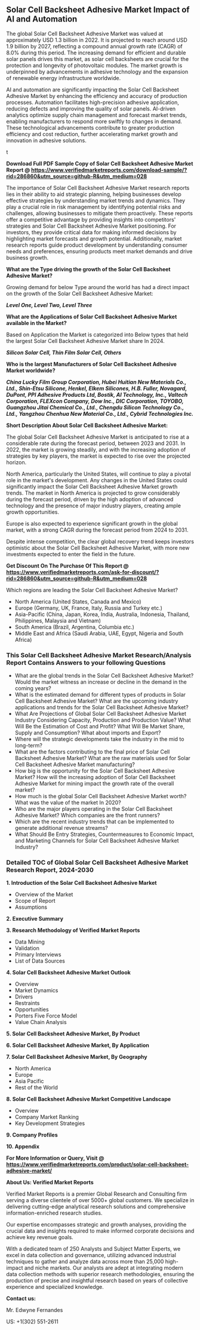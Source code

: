 <h2>Solar Cell Backsheet Adhesive Market Impact of AI and Automation</h2><p>The global Solar Cell Backsheet Adhesive Market was valued at approximately USD 1.3 billion in 2022. It is projected to reach around USD 1.9 billion by 2027, reflecting a compound annual growth rate (CAGR) of 8.0% during this period. The increasing demand for efficient and durable solar panels drives this market, as solar cell backsheets are crucial for the protection and longevity of photovoltaic modules. The market growth is underpinned by advancements in adhesive technology and the expansion of renewable energy infrastructure worldwide.</p><p>AI and automation are significantly impacting the Solar Cell Backsheet Adhesive Market by enhancing the efficiency and accuracy of production processes. Automation facilitates high-precision adhesive application, reducing defects and improving the quality of solar panels. AI-driven analytics optimize supply chain management and forecast market trends, enabling manufacturers to respond more swiftly to changes in demand. These technological advancements contribute to greater production efficiency and cost reduction, further accelerating market growth and innovation in adhesive solutions.</p>t</p><p id="" class=""><strong>Download Full PDF Sample Copy of Solar Cell Backsheet Adhesive Market Report @ <a href="https://www.verifiedmarketreports.com/download-sample/?rid=286860&utm_source=github-R&utm_medium=028" target="_blank">https://www.verifiedmarketreports.com/download-sample/?rid=286860&utm_source=github-R&utm_medium=028</a></strong></p><p>The importance of&nbsp;Solar Cell Backsheet Adhesive Market research reports lies in their ability to aid strategic planning, helping businesses develop effective strategies by understanding market trends and dynamics. They play a crucial role in risk management by identifying potential risks and challenges, allowing businesses to mitigate them proactively. These reports offer a competitive advantage by providing insights into competitors' strategies and Solar Cell Backsheet Adhesive Market positioning. For investors, they provide critical data for making informed decisions by highlighting market forecasts and growth potential. Additionally, market research reports guide product development by understanding consumer needs and preferences, ensuring products meet market demands and drive business growth.</p><p><strong>What are the&nbsp;Type driving the growth of the Solar Cell Backsheet Adhesive Market?</strong></p><p id="" class="">Growing demand for below Type around the world has had a direct impact on the growth of the Solar Cell Backsheet Adhesive Market:</p><em><strong>Level One, Level Two, Level Three</strong></em></p><strong>What are the&nbsp;Applications&nbsp;of Solar Cell Backsheet Adhesive Market available in the Market?</strong></p><p id="" class="">Based on Application the Market is categorized into Below types that held the largest Solar Cell Backsheet Adhesive Market share In 2024.</p><em><strong>Silicon Solar Cell, Thin Film Solar Cell, Others</strong></em></p><strong>Who is the largest Manufacturers of Solar Cell Backsheet Adhesive Market worldwide?</strong></p><p><em><strong>China Lucky Film Group Corporation, Hubei Huitian New Materials Co., Ltd., Shin-Etsu Silicone, Henkel, Elkem Silicones, H.B. Fuller, Novagard, DuPont, PPI Adhesive Products Ltd, Bostik, AI Technology, Inc., Valtech Corporation, FLEXcon Company, Dow Inc., DIC Corporation, TOYOBO, Guangzhou Jitai Chemical Co., Ltd., Chengdu Silicon Technology Co., Ltd., Yangzhou Chenhua New Material Co., Ltd., Cybrid Technologies Inc.</strong></em></p><p id="" class=""><strong>Short Description About Solar Cell Backsheet Adhesive Market:</strong></p><p>The global Solar Cell Backsheet Adhesive Market is anticipated to rise at a considerable rate during the forecast period, between 2023 and 2031. In 2022, the market is growing steadily, and with the increasing adoption of strategies by key players, the market is expected to rise over the projected horizon.</p><p>North America, particularly the United States, will continue to play a pivotal role in the market's development. Any changes in the United States could significantly impact the Solar Cell Backsheet Adhesive Market growth trends. The market in North America is projected to grow considerably during the forecast period, driven by the high adoption of advanced technology and the presence of major industry players, creating ample growth opportunities.</p><p>Europe is also expected to experience significant growth in the global market, with a strong CAGR during the forecast period from 2024 to 2031.</p><p>Despite intense competition, the clear global recovery trend keeps investors optimistic about the Solar Cell Backsheet Adhesive Market, with more new investments expected to enter the field in the future.</p><p id="" class=""><strong>Get Discount On The Purchase Of This Report @ <a href="https://www.verifiedmarketreports.com/ask-for-discount/?rid=286860&utm_source=github-R&utm_medium=028" target="_blank">https://www.verifiedmarketreports.com/ask-for-discount/?rid=286860&utm_source=github-R&utm_medium=028</a></strong></p>Which regions are leading the Solar Cell Backsheet Adhesive Market?</p><ul><li>North America (United States, Canada and Mexico)</li><li>Europe (Germany, UK, France, Italy, Russia and Turkey etc.)</li><li>Asia-Pacific (China, Japan, Korea, India, Australia, Indonesia, Thailand, Philippines, Malaysia and Vietnam)</li><li>South America (Brazil, Argentina, Columbia etc.)</li><li>Middle East and Africa (Saudi Arabia, UAE, Egypt, Nigeria and South Africa)</li></ul><h3 id="" class="">This Solar Cell Backsheet Adhesive Market Research/Analysis Report Contains Answers to your following Questions</h3><ul><li>What are the global trends in the Solar Cell Backsheet Adhesive Market? Would the market witness an increase or decline in the demand in the coming years?</li><li>What is the estimated demand for different types of products in Solar Cell Backsheet Adhesive Market? What are the upcoming industry applications and trends for the Solar Cell Backsheet Adhesive Market?</li><li>What Are Projections of Global Solar Cell Backsheet Adhesive Market Industry Considering Capacity, Production and Production Value? What Will Be the Estimation of Cost and Profit? What Will Be Market Share, Supply and Consumption? What about imports and Export?</li><li>Where will the strategic developments take the industry in the mid to long-term?</li><li>What are the factors contributing to the final price of Solar Cell Backsheet Adhesive Market? What are the raw materials used for Solar Cell Backsheet Adhesive Market manufacturing?</li><li>How big is the opportunity for the Solar Cell Backsheet Adhesive Market? How will the increasing adoption of Solar Cell Backsheet Adhesive Market for mining impact the growth rate of the overall market?</li><li>How much is the global Solar Cell Backsheet Adhesive Market worth? What was the value of the market In 2020?</li><li>Who are the major players operating in the Solar Cell Backsheet Adhesive Market? Which companies are the front runners?</li><li>Which are the recent industry trends that can be implemented to generate additional revenue streams?</li><li>What Should Be Entry Strategies, Countermeasures to Economic Impact, and Marketing Channels for Solar Cell Backsheet Adhesive Market Industry?</li></ul><h3 id="" class="">Detailed TOC of Global Solar Cell Backsheet Adhesive Market Research Report, 2024-2030</h3><p id="" class=""><strong>1. Introduction of the Solar Cell Backsheet Adhesive Market</strong></p><ul><li>Overview of the Market</li><li>Scope of Report</li><li>Assumptions</li></ul><p id="" class=""><strong>2. Executive Summary</strong></p><p id="" class=""><strong>3. Research Methodology of Verified Market Reports</strong></p><ul><li>Data Mining</li><li>Validation</li><li>Primary Interviews</li><li>List of Data Sources</li></ul><p id="" class=""><strong>4. Solar Cell Backsheet Adhesive Market Outlook</strong></p><ul><li>Overview</li><li>Market Dynamics</li><li>Drivers</li><li>Restraints</li><li>Opportunities</li><li>Porters Five Force Model</li><li>Value Chain Analysis</li></ul><p id="" class=""><strong>5. Solar Cell Backsheet Adhesive Market, By Product</strong></p><p id="" class=""><strong>6. Solar Cell Backsheet Adhesive Market, By Application</strong></p><p id="" class=""><strong>7. Solar Cell Backsheet Adhesive Market, By Geography</strong></p><ul><li>North America</li><li>Europe</li><li>Asia Pacific</li><li>Rest of the World</li></ul><p id="" class=""><strong>8. Solar Cell Backsheet Adhesive Market Competitive Landscape</strong></p><ul><li>Overview</li><li>Company Market Ranking</li><li>Key Development Strategies</li></ul><p id="" class=""><strong>9. Company Profiles</strong></p><p id="" class=""><strong>10. Appendix</strong></p><p id="" class=""><strong>For More Information or Query, Visit @ <a href="https://www.verifiedmarketreports.com/product/solar-cell-backsheet-adhesive-market/" target="_blank">https://www.verifiedmarketreports.com/product/solar-cell-backsheet-adhesive-market/</a></strong></p><p id="" class=""><strong>About Us: Verified Market Reports</strong></p><p id="" class="">Verified Market Reports is a premier Global Research and Consulting firm serving a diverse clientele of over 5000+ global customers. We specialize in delivering cutting-edge analytical research solutions and comprehensive information-enriched research studies.</p><p id="" class="">Our expertise encompasses strategic and growth analyses, providing the crucial data and insights required to make informed corporate decisions and achieve key revenue goals.</p><p id="" class="">With a dedicated team of 250 Analysts and Subject Matter Experts, we excel in data collection and governance, utilizing advanced industrial techniques to gather and analyze data across more than 25,000 high-impact and niche markets. Our analysts are adept at integrating modern data collection methods with superior research methodologies, ensuring the production of precise and insightful research based on years of collective experience and specialized knowledge.</p><p id="" class=""><strong>Contact us:</strong></p><p id="" class="">Mr. Edwyne Fernandes</p><p id="" class="">US: +1(302) 551-2611</p>